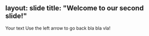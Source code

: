 layout: slide
title: "Welcome to our second slide!"
---
Your text
Use the left arrow to go back bla bla vla!
